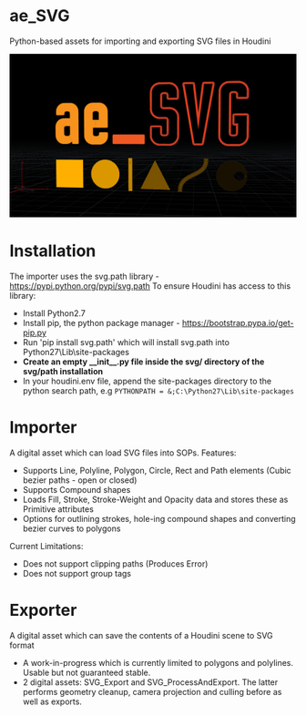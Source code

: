 # ae_SVG
Python-based assets for importing and exporting SVG files in Houdini

![Hi](TestImage.png)

# Installation
The importer uses the svg.path library - https://pypi.python.org/pypi/svg.path
To ensure Houdini has access to this library:
- Install Python2.7
- Install pip, the python package manager - https://bootstrap.pypa.io/get-pip.py
- Run 'pip install svg.path' which will install svg.path into Python27\Lib\site-packages
- **Create an empty \_\_init\_\_.py file inside the svg/ directory of the svg/path installation**
- In your houdini.env file, append the site-packages directory to the python search path, e.g `PYTHONPATH = &;C:\Python27\Lib\site-packages`

# Importer
A digital asset which can load SVG files into SOPs.
Features:
- Supports Line, Polyline, Polygon, Circle, Rect and Path elements (Cubic bezier paths - open or closed)
- Supports Compound shapes
- Loads Fill, Stroke, Stroke-Weight and Opacity data and stores these as Primitive attributes
- Options for outlining strokes, hole-ing compound shapes and converting bezier curves to polygons

Current Limitations:
- Does not support clipping paths (Produces Error)
- Does not support group tags <g>

# Exporter
A digital asset which can save the contents of a Houdini scene to SVG format
- A work-in-progress which is currently limited to polygons and polylines. Usable but not guaranteed stable.
- 2 digital assets: SVG_Export and SVG_ProcessAndExport. The latter performs geometry cleanup, camera projection and culling before as well as exports. 
